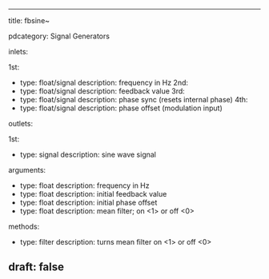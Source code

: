 --- 


title: fbsine~

pdcategory: Signal Generators

inlets:

  1st:
  - type: float/signal
    description: frequency in Hz
  2nd:
  - type: float/signal
    description: feedback value
  3rd:
  - type: float/signal
    description: phase sync (resets internal phase)
  4th:
  - type: float/signal
    description: phase offset (modulation input)

outlets:

  1st:
  - type: signal
    description: sine wave signal

arguments:
  - type: float
    description: frequency in Hz
  - type: float
    description: initial feedback value
  - type: float
    description: initial phase offset
  - type: float
    description: mean filter; on <1> or off <0>

methods:
  - type: filter <float>
    description: turns mean filter on <1> or off <0>



draft: false
---